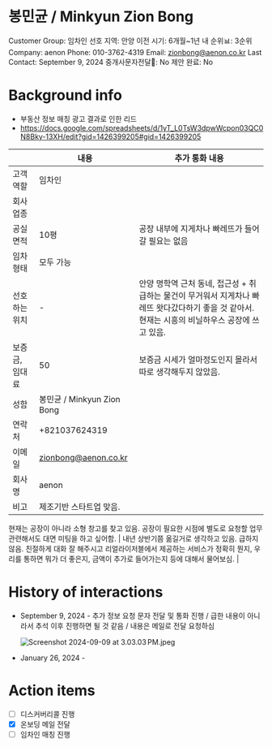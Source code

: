 # 봉민균 / Minkyun Zion Bong

Customer Group: 임차인
선호 지역: 안양
이전 시기: 6개월~1년 내
순위📊: 3순위
Company: aenon
Phone: 010-3762-4319
Email: zionbong@aenon.co.kr
Last Contact: September 9, 2024
중개사문자전달📩: No
제안 완료: No

# Background info

- 부동산 정보 매칭 광고 결과로 인한 리드
- https://docs.google.com/spreadsheets/d/1yT_L0TsW3dpwWcpon03QC0N8Bky-13XH/edit?gid=1426399205#gid=1426399205

|  | 내용 | 추가 통화 내용 |
| --- | --- | --- |
| 고객 역할 | 임차인 |  |
| 회사 업종 |  |  |
| 공실 면적 | 10평 | 공장 내부에 지게차나 빠레뜨가 들어갈 필요는 없음 |
| 임차 형태 | 모두 가능 |  |
| 선호하는 위치 | - | 안양 명학역 근처 동네, 접근성 + 취급하는 물건이 무거워서 지게차나 빠레뜨 왓다갔다하기 좋을 것 같아서. 현재는 시흥의 비닐하우스 공장에 쓰고 있음.  |
| 보증금, 임대료 | 50 | 보증금 시세가 얼마정도인지 몰라서 따로 생각해두지 않았음. |
| 성함 | 봉민균 / Minkyun Zion Bong |  |
| 연락처 | +821037624319 |  |
| 이메일 | [zionbong@aenon.co.kr](mailto:zionbong@aenon.co.kr) |  |
| 회사명 | aenon |  |
| 비고 | 제조기반 스타트업 맞음.
현재는 공장이 아니라 소형 창고를 찾고 있음.
공장이 필요한 시점에 별도로 요청할 업무 관련해서도 대면 미팅을 하고 싶어함. | 내년 상반기쯤 옮길거로 생각하고 있음. 급하지 않음.
친절하게 대화 잘 해주시고 리얼라이저블에서 제공하는 서비스가 정확히 뭔지, 우리를 통하면 뭐가 더 좋은지, 금액이 추가로 들어가는지 등에 대해서 물어보심. |

# History of interactions

- September 9, 2024 - 추가 정보 요청 문자 전달 및 통화 진행 / 급한 내용이 아니라서 추석 이후 진행하면 될 것 같음 / 내용은 메일로 전달 요청하심
    
    ![Screenshot 2024-09-09 at 3.03.03 PM.jpeg](Screenshot_2024-09-09_at_3.03.03_PM.jpeg)
    
- January 26, 2024 -

# Action items

- [ ]  디스커버리콜 진행
- [x]  온보딩 메일 전달
- [ ]  임차인 매칭 진행